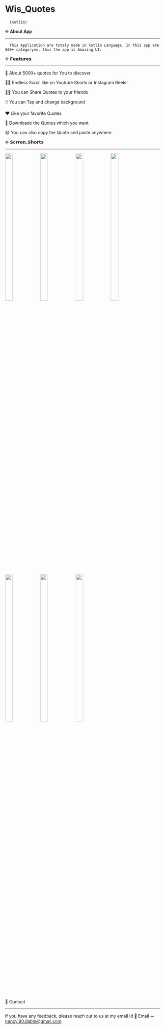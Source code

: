 # Wis_Quotes
      (Kotlin)

❉ 𝐀𝐛𝐨𝐮𝐭 𝐀𝐩𝐩

------------------------------------------------------------------------------------------------------------------------------------------------------------
      This Application are totaly made in kotlin Language. In this app are 500+ categoryes. this the app is Amazing UI.



❉ 𝗙𝗲𝗮𝘁𝘂𝗿𝗲𝘀

------------------------------------------------------------------------------------------------------------------------------------------------------------


💬 About 5000+ quotes for You to discover

🧏‍♀️ Endless Scroll like on Youtube Shorts or Instagram Reels!

💁‍♀️ You can Share Quotes to your friends

🖱️  You can Tap and change background

❤️ Like your favorite Quotes

📑 Downloade the Quotes which you want 

😄 You can also copy the Quote and paste anywhere


❉ 𝗦𝗰𝗿𝗿𝗲𝗻_𝗦𝗵𝗼𝗿𝘁𝘀

------------------------------------------------------------------------------------------------------------------------------------------------------------
<p float="center">
  
<img src="https://user-images.githubusercontent.com/101623395/191494976-03be2523-87ed-4edb-a053-06674056d73b.png" width=22% height=35%>
<img src="https://user-images.githubusercontent.com/101623395/191495229-e0c2b355-57b5-4a26-8f93-9f17f6a8cac4.png" width=22% height=35%>
<img src="https://user-images.githubusercontent.com/101623395/191495377-97cd8b5f-3f0f-46e4-a347-b965478c6777.png" width=22% height=35%>
<img src="https://user-images.githubusercontent.com/101623395/191495646-7a55cae7-0aa7-4402-ac6c-609fb930a45c.png" width=22% height=35%>
<img src="https://user-images.githubusercontent.com/101623395/191495841-c96fb107-2ee7-4c17-9e8d-9820bf8eb2c6.png" width=22% height=35%>
<img src="https://user-images.githubusercontent.com/101623395/191496046-20032a94-c305-4326-9793-9f111159f292.png" width=22% height=35%>
<img src="https://user-images.githubusercontent.com/101623395/191496073-fc5252e1-3ace-4728-b308-dc06e973231b.png" width=22% height=35%>



🤙 Contact

---------------------------------------------------------------------------------------------------------------------------------------------------------------------- 

If you have any feedback, please reach out to us at my email Id 📨 Email ➞  nency.90.dabhi@gmail.com




